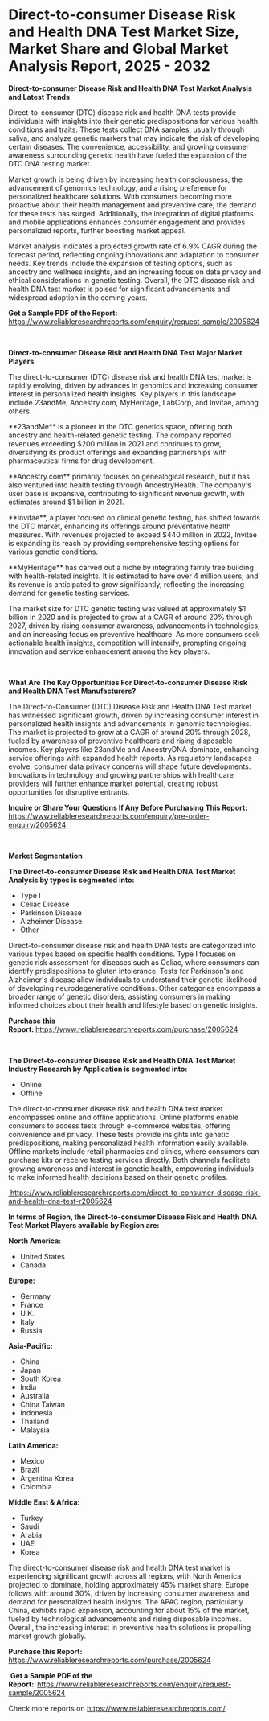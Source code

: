 <p><h1>Direct-to-consumer Disease Risk and Health DNA Test Market Size, Market Share and Global Market Analysis Report, 2025 - 2032</h1></p><p><strong>Direct-to-consumer Disease Risk and Health DNA Test Market Analysis and Latest Trends</strong></p>
<p><p>Direct-to-consumer (DTC) disease risk and health DNA tests provide individuals with insights into their genetic predispositions for various health conditions and traits. These tests collect DNA samples, usually through saliva, and analyze genetic markers that may indicate the risk of developing certain diseases. The convenience, accessibility, and growing consumer awareness surrounding genetic health have fueled the expansion of the DTC DNA testing market.</p><p>Market growth is being driven by increasing health consciousness, the advancement of genomics technology, and a rising preference for personalized healthcare solutions. With consumers becoming more proactive about their health management and preventive care, the demand for these tests has surged. Additionally, the integration of digital platforms and mobile applications enhances consumer engagement and provides personalized reports, further boosting market appeal.</p><p>Market analysis indicates a projected growth rate of 6.9% CAGR during the forecast period, reflecting ongoing innovations and adaptation to consumer needs. Key trends include the expansion of testing options, such as ancestry and wellness insights, and an increasing focus on data privacy and ethical considerations in genetic testing. Overall, the DTC disease risk and health DNA test market is poised for significant advancements and widespread adoption in the coming years.</p></p>
<p><strong>Get a Sample PDF of the Report:&nbsp;</strong> <a href="https://www.reliableresearchreports.com/enquiry/request-sample/2005624?utm_campaign=2119&utm_medium=2&utm_source=Github&utm_content=ia&utm_term=05022025&utm_id=direct-to-consumer-disease-risk-and-health-dna-test">https://www.reliableresearchreports.com/enquiry/request-sample/2005624</a></p>
<p>&nbsp;</p>
<p><strong>Direct-to-consumer Disease Risk and Health DNA Test Major Market Players</strong></p>
<p><p>The direct-to-consumer (DTC) disease risk and health DNA test market is rapidly evolving, driven by advances in genomics and increasing consumer interest in personalized health insights. Key players in this landscape include 23andMe, Ancestry.com, MyHeritage, LabCorp, and Invitae, among others.</p><p>**23andMe** is a pioneer in the DTC genetics space, offering both ancestry and health-related genetic testing. The company reported revenues exceeding $200 million in 2021 and continues to grow, diversifying its product offerings and expanding partnerships with pharmaceutical firms for drug development.</p><p>**Ancestry.com** primarily focuses on genealogical research, but it has also ventured into health testing through AncestryHealth. The company's user base is expansive, contributing to significant revenue growth, with estimates around $1 billion in 2021.</p><p>**Invitae**, a player focused on clinical genetic testing, has shifted towards the DTC market, enhancing its offerings around preventative health measures. With revenues projected to exceed $440 million in 2022, Invitae is expanding its reach by providing comprehensive testing options for various genetic conditions.</p><p>**MyHeritage** has carved out a niche by integrating family tree building with health-related insights. It is estimated to have over 4 million users, and its revenue is anticipated to grow significantly, reflecting the increasing demand for genetic testing services.</p><p>The market size for DTC genetic testing was valued at approximately $1 billion in 2020 and is projected to grow at a CAGR of around 20% through 2027, driven by rising consumer awareness, advancements in technologies, and an increasing focus on preventive healthcare. As more consumers seek actionable health insights, competition will intensify, prompting ongoing innovation and service enhancement among the key players.</p></p>
<p>&nbsp;</p>
<p><strong>What Are The Key Opportunities For Direct-to-consumer Disease Risk and Health DNA Test Manufacturers?</strong></p>
<p><p>The Direct-to-Consumer (DTC) Disease Risk and Health DNA Test market has witnessed significant growth, driven by increasing consumer interest in personalized health insights and advancements in genomic technologies. The market is projected to grow at a CAGR of around 20% through 2028, fueled by awareness of preventive healthcare and rising disposable incomes. Key players like 23andMe and AncestryDNA dominate, enhancing service offerings with expanded health reports. As regulatory landscapes evolve, consumer data privacy concerns will shape future developments. Innovations in technology and growing partnerships with healthcare providers will further enhance market potential, creating robust opportunities for disruptive entrants.</p></p>
<p><strong>Inquire or Share Your Questions If Any Before Purchasing This Report:</strong> <a href="https://www.reliableresearchreports.com/enquiry/pre-order-enquiry/2005624?utm_campaign=2119&utm_medium=2&utm_source=Github&utm_content=ia&utm_term=05022025&utm_id=direct-to-consumer-disease-risk-and-health-dna-test">https://www.reliableresearchreports.com/enquiry/pre-order-enquiry/2005624</a></p>
<p>&nbsp;</p>
<p><strong>Market Segmentation</strong></p>
<p><strong>The Direct-to-consumer Disease Risk and Health DNA Test Market Analysis by types is segmented into:</strong></p>
<p><ul><li>Type I</li><li>Celiac Disease</li><li>Parkinson Disease</li><li>Alzheimer Disease</li><li>Other</li></ul></p>
<p><p>Direct-to-consumer disease risk and health DNA tests are categorized into various types based on specific health conditions. Type I focuses on genetic risk assessment for diseases such as Celiac, where consumers can identify predispositions to gluten intolerance. Tests for Parkinson's and Alzheimer's disease allow individuals to understand their genetic likelihood of developing neurodegenerative conditions. Other categories encompass a broader range of genetic disorders, assisting consumers in making informed choices about their health and lifestyle based on genetic insights.</p></p>
<p><strong>Purchase this Report:&nbsp;</strong><a href="https://www.reliableresearchreports.com/purchase/2005624?utm_campaign=2119&utm_medium=2&utm_source=Github&utm_content=ia&utm_term=05022025&utm_id=direct-to-consumer-disease-risk-and-health-dna-test">https://www.reliableresearchreports.com/purchase/2005624</a></p>
<p>&nbsp;</p>
<p><strong>The Direct-to-consumer Disease Risk and Health DNA Test Market Industry Research by Application is segmented into:</strong></p>
<p><ul><li>Online</li><li>Offline</li></ul></p>
<p><p>The direct-to-consumer disease risk and health DNA test market encompasses online and offline applications. Online platforms enable consumers to access tests through e-commerce websites, offering convenience and privacy. These tests provide insights into genetic predispositions, making personalized health information easily available. Offline markets include retail pharmacies and clinics, where consumers can purchase kits or receive testing services directly. Both channels facilitate growing awareness and interest in genetic health, empowering individuals to make informed health decisions based on their genetic profiles.</p></p>
<p><a href="https://www.reliableresearchreports.com/direct-to-consumer-disease-risk-and-health-dna-test-r2005624?utm_campaign=2119&utm_medium=2&utm_source=Github&utm_content=ia&utm_term=05022025&utm_id=direct-to-consumer-disease-risk-and-health-dna-test">&nbsp;https://www.reliableresearchreports.com/direct-to-consumer-disease-risk-and-health-dna-test-r2005624</a></p>
<p><strong>In terms of Region, the Direct-to-consumer Disease Risk and Health DNA Test Market Players available by Region are:</strong></p>
<p>
    <p> <strong> North America: </strong>
        <ul>
            <li>United States</li>
            <li>Canada</li>
        </ul>
        </p> 
    <p> <strong> Europe: </strong>
        <ul>
            <li>Germany</li>
            <li>France</li>
            <li>U.K.</li>
            <li>Italy</li>
            <li>Russia</li>
        </ul>
        </p> 
    <p> <strong> Asia-Pacific: </strong>
        <ul>
            <li>China</li>
            <li>Japan</li>
            <li>South Korea</li>
            <li>India</li>
            <li>Australia</li>
            <li>China Taiwan</li>
            <li>Indonesia</li>
            <li>Thailand</li>
            <li>Malaysia</li>
        </ul>
        </p> 
    <p> <strong> Latin America: </strong>
        <ul>
            <li>Mexico</li>
            <li>Brazil</li>
            <li>Argentina Korea</li>
            <li>Colombia</li>
        </ul>
        </p> 
    <p> <strong> Middle East & Africa: </strong>
        <ul>
            <li>Turkey</li>
            <li>Saudi</li>
            <li>Arabia</li>
            <li>UAE</li>
            <li>Korea</li>
        </ul>
    </p>
    </p>
<p><p>The direct-to-consumer disease risk and health DNA test market is experiencing significant growth across all regions, with North America projected to dominate, holding approximately 45% market share. Europe follows with around 30%, driven by increasing consumer awareness and demand for personalized health insights. The APAC region, particularly China, exhibits rapid expansion, accounting for about 15% of the market, fueled by technological advancements and rising disposable incomes. Overall, the increasing interest in preventive health solutions is propelling market growth globally.</p></p>
<p><strong>Purchase this Report: </strong><a href="https://www.reliableresearchreports.com/purchase/2005624?utm_campaign=2119&utm_medium=2&utm_source=Github&utm_content=ia&utm_term=05022025&utm_id=direct-to-consumer-disease-risk-and-health-dna-test">https://www.reliableresearchreports.com/purchase/2005624</a></p>
<p>&nbsp;<strong>Get a Sample PDF of the Report:&nbsp;&nbsp;</strong><a href="https://www.reliableresearchreports.com/enquiry/request-sample/2005624?utm_campaign=2119&utm_medium=2&utm_source=Github&utm_content=ia&utm_term=05022025&utm_id=direct-to-consumer-disease-risk-and-health-dna-test">https://www.reliableresearchreports.com/enquiry/request-sample/2005624</a></p>
<p><strong></strong></p>
<p>Check more reports on <a href="https://www.reliableresearchreports.com/?utm_campaign=2119&utm_medium=2&utm_source=Github&utm_content=ia&utm_term=05022025&utm_id=direct-to-consumer-disease-risk-and-health-dna-test">https://www.reliableresearchreports.com/</a></p>